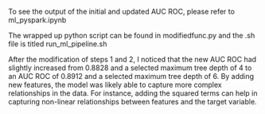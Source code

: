 To see the output of the initial and updated AUC ROC, please refer to ml_pyspark.ipynb 

The wrapped up python script can be found in modifiedfunc.py and the .sh file is titled run_ml_pipeline.sh 

After the modification of steps 1 and 2, I noticed that the new AUC ROC had slightly increased from 0.8828 and a selected maximum tree depth of 4 to an AUC ROC of 0.8912 and a selected maximum tree depth of 6. By adding new features, the model was likely able to capture more complex relationships in the data. For instance, adding the squared terms can help in capturing non-linear relationships between features and the target variable.
